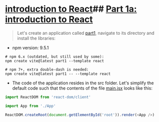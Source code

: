 # [introduction to React]()## [Part 1a: introduction to React](https://fullstackopen.com/en/part1/introduction_to_react)



>Let's create an application called [part1](), navigate to its directory and install the libraries:


- npm version: 9.5.1

```
# npm 6.x (outdated, but still used by some):
npm create vite@latest part1 --template react

# npm 7+, extra double-dash is needed:
npm create vite@latest part1 -- --template react
```

- The code of the application resides in the src folder. Let's simplify the default code such that the contents of the file [main.jsx](./part1/src/main.jsx) looks like this:

```js
import ReactDOM from 'react-dom/client'

import App from './App'

ReactDOM.createRoot(document.getElementById('root')).render(<App />)
```

[React]: https://react.dev
[Vite]: https://vitejs.dev
[Vite default port]: https://vitejs.dev/config/server-options.html#server-port